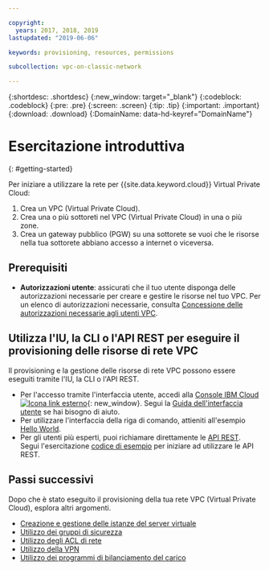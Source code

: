 ```yaml
---

copyright:
  years: 2017, 2018, 2019
lastupdated: "2019-06-06"

keywords: provisioning, resources, permissions

subcollection: vpc-on-classic-network

---
```


{:shortdesc: .shortdesc}
{:new_window: target="_blank"}
{:codeblock: .codeblock}
{:pre: .pre}
{:screen: .screen}
{:tip: .tip}
{:important: .important}
{:download: .download}
{:DomainName: data-hd-keyref="DomainName"}

# Esercitazione introduttiva
{: #getting-started}

Per iniziare a utilizzare la rete per {{site.data.keyword.cloud}} Virtual Private Cloud:

1. Crea un VPC (Virtual Private Cloud).
2. Crea una o più sottoreti nel VPC (Virtual Private Cloud) in una o più zone.
3. Crea un gateway pubblico (PGW) su una sottorete se vuoi che le risorse nella tua sottorete abbiano accesso a internet o viceversa.

## Prerequisiti

 * **Autorizzazioni utente**: assicurati che il tuo utente disponga delle autorizzazioni necessarie per creare e gestire le risorse nel tuo VPC. Per un elenco di autorizzazioni necessarie, consulta [Concessione delle autorizzazioni necessarie agli utenti VPC](/docs/vpc-on-classic?topic=vpc-on-classic-managing-user-permissions-for-vpc-resources).

## Utilizza l'IU, la CLI o l'API REST per eseguire il provisioning delle risorse di rete VPC

Il provisioning e la gestione delle risorse di rete VPC possono essere eseguiti tramite l'IU, la CLI o l'API REST.

* Per l'accesso tramite l'interfaccia utente, accedi alla [Console IBM Cloud ![Icona link esterno](../../icons/launch-glyph.svg "Icona link esterno")]( https://{DomainName}/vpc){: new_window}. Segui la [Guida dell'interfaccia utente](/docs/vpc-on-classic?topic=vpc-on-classic-creating-a-vpc-using-the-ibm-cloud-console) se hai bisogno di aiuto.
* Per utilizzare l'interfaccia della riga di comando, attieniti all'esempio [Hello World](/docs/vpc-on-classic?topic=vpc-on-classic-creating-a-vpc-using-the-ibm-cloud-cli).
* Per gli utenti più esperti, puoi richiamare direttamente le [API REST](https://{DomainName}/apidocs/vpc-on-classic). Segui l'esercitazione [codice di esempio](/docs/vpc-on-classic?topic=vpc-on-classic-creating-a-vpc-using-the-rest-apis) per iniziare ad utilizzare le API REST.

## Passi successivi

Dopo che è stato eseguito il provisioning della tua rete VPC (Virtual Private Cloud), esplora altri argomenti.

* [Creazione e gestione delle istanze del server virtuale](/docs/vpc-on-classic?topic=vpc-on-classic-creating-and-managing-virtual-server-instances)
* [Utilizzo dei gruppi di sicurezza](/docs/vpc-on-classic-network?topic=vpc-on-classic-network-setting-up-security-groups-using-the-cli)
* [Utilizzo degli ACL di rete](/docs/vpc-on-classic-network?topic=vpc-on-classic-network-setting-up-network-acls)
* [Utilizzo della VPN](/docs/vpc-on-classic-network?topic=vpc-on-classic-network---using-vpn-with-your-vpc)
* [Utilizzo dei programmi di bilanciamento del carico](/docs/vpc-on-classic-network?topic=vpc-on-classic-network---using-load-balancers-in-ibm-cloud-vpc)
